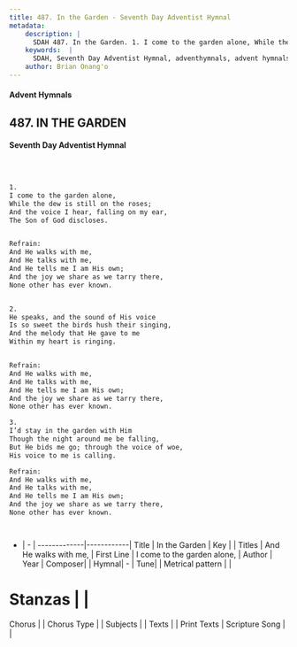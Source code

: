 ```yaml
---
title: 487. In the Garden - Seventh Day Adventist Hymnal
metadata:
    description: |
      SDAH 487. In the Garden. 1. I come to the garden alone, While the dew is still on the roses; And the voice I hear, falling on my ear, The Son of God discloses. 
    keywords:  |
      SDAH, Seventh Day Adventist Hymnal, adventhymnals, advent hymnals, In the Garden, I come to the garden alone, ,And He walks with me,
    author: Brian Onang'o
---
```


#### Advent Hymnals
## 487. IN THE GARDEN
#### Seventh Day Adventist Hymnal

```txt



1.
I come to the garden alone,
While the dew is still on the roses;
And the voice I hear, falling on my ear,
The Son of God discloses.


Refrain:
And He walks with me,
And He talks with me,
And He tells me I am His own;
And the joy we share as we tarry there,
None other has ever known.


2.
He speaks, and the sound of His voice
Is so sweet the birds hush their singing,
And the melody that He gave to me
Within my heart is ringing.


Refrain:
And He walks with me,
And He talks with me,
And He tells me I am His own;
And the joy we share as we tarry there,
None other has ever known.

3.
I’d stay in the garden with Him
Though the night around me be falling,
But He bids me go; through the voice of woe,
His voice to me is calling.

Refrain:
And He walks with me,
And He talks with me,
And He tells me I am His own;
And the joy we share as we tarry there,
None other has ever known.




```

- |   -  |
-------------|------------|
Title | In the Garden |
Key |  |
Titles | And He walks with me, |
First Line | I come to the garden alone, |
Author | 
Year | 
Composer|  |
Hymnal|  - |
Tune|  |
Metrical pattern | |
# Stanzas |  |
Chorus |  |
Chorus Type |  |
Subjects |  |
Texts |  |
Print Texts | 
Scripture Song |  |
  

